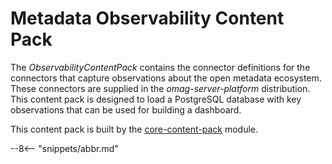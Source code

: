 <!-- SPDX-License-Identifier: CC-BY-4.0 -->
<!-- Copyright Contributors to the Egeria project. -->

# Metadata Observability Content Pack

The *ObservabilityContentPack* contains the connector definitions for the connectors that capture observations about the open metadata ecosystem.  These connectors are supplied in the *omag-server-platform* distribution. This content pack is designed to load a PostgreSQL database with key observations that can be used for building a dashboard.

This content pack is built by the [core-content-pack](https://github.com/odpi/egeria/tree/main/open-metadata-resources/open-metadata-archives/) module.


--8<-- "snippets/abbr.md"